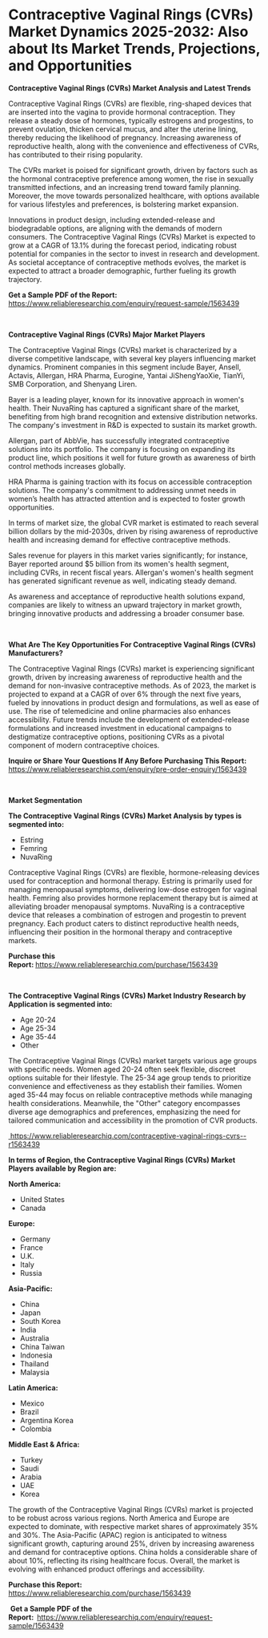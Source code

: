 <p><h1>Contraceptive Vaginal Rings (CVRs) Market Dynamics 2025-2032: Also about Its Market Trends, Projections, and Opportunities</h1></p><p><strong>Contraceptive Vaginal Rings (CVRs) Market Analysis and Latest Trends</strong></p>
<p><p>Contraceptive Vaginal Rings (CVRs) are flexible, ring-shaped devices that are inserted into the vagina to provide hormonal contraception. They release a steady dose of hormones, typically estrogens and progestins, to prevent ovulation, thicken cervical mucus, and alter the uterine lining, thereby reducing the likelihood of pregnancy. Increasing awareness of reproductive health, along with the convenience and effectiveness of CVRs, has contributed to their rising popularity.</p><p>The CVRs market is poised for significant growth, driven by factors such as the hormonal contraceptive preference among women, the rise in sexually transmitted infections, and an increasing trend toward family planning. Moreover, the move towards personalized healthcare, with options available for various lifestyles and preferences, is bolstering market expansion. </p><p>Innovations in product design, including extended-release and biodegradable options, are aligning with the demands of modern consumers. The Contraceptive Vaginal Rings (CVRs) Market is expected to grow at a CAGR of 13.1% during the forecast period, indicating robust potential for companies in the sector to invest in research and development. As societal acceptance of contraceptive methods evolves, the market is expected to attract a broader demographic, further fueling its growth trajectory.</p></p>
<p><strong>Get a Sample PDF of the Report:&nbsp;</strong> <a href="https://www.reliableresearchiq.com/enquiry/request-sample/1563439?utm_campaign=2277&utm_medium=2&utm_source=Github&utm_content=ia&utm_term=14042025&utm_id=contraceptive-vaginal-rings-cvrs">https://www.reliableresearchiq.com/enquiry/request-sample/1563439</a></p>
<p>&nbsp;</p>
<p><strong>Contraceptive Vaginal Rings (CVRs) Major Market Players</strong></p>
<p><p>The Contraceptive Vaginal Rings (CVRs) market is characterized by a diverse competitive landscape, with several key players influencing market dynamics. Prominent companies in this segment include Bayer, Ansell, Actavis, Allergan, HRA Pharma, Eurogine, Yantai JiShengYaoXie, TianYi, SMB Corporation, and Shenyang Liren.</p><p>Bayer is a leading player, known for its innovative approach in women's health. Their NuvaRing has captured a significant share of the market, benefiting from high brand recognition and extensive distribution networks. The company's investment in R&D is expected to sustain its market growth.</p><p>Allergan, part of AbbVie, has successfully integrated contraceptive solutions into its portfolio. The company is focusing on expanding its product line, which positions it well for future growth as awareness of birth control methods increases globally.</p><p>HRA Pharma is gaining traction with its focus on accessible contraception solutions. The company's commitment to addressing unmet needs in women’s health has attracted attention and is expected to foster growth opportunities.</p><p>In terms of market size, the global CVR market is estimated to reach several billion dollars by the mid-2030s, driven by rising awareness of reproductive health and increasing demand for effective contraceptive methods. </p><p>Sales revenue for players in this market varies significantly; for instance, Bayer reported around $5 billion from its women's health segment, including CVRs, in recent fiscal years. Allergan's women's health segment has generated significant revenue as well, indicating steady demand.</p><p>As awareness and acceptance of reproductive health solutions expand, companies are likely to witness an upward trajectory in market growth, bringing innovative products and addressing a broader consumer base.</p></p>
<p>&nbsp;</p>
<p><strong>What Are The Key Opportunities For Contraceptive Vaginal Rings (CVRs) Manufacturers?</strong></p>
<p><p>The Contraceptive Vaginal Rings (CVRs) market is experiencing significant growth, driven by increasing awareness of reproductive health and the demand for non-invasive contraceptive methods. As of 2023, the market is projected to expand at a CAGR of over 6% through the next five years, fueled by innovations in product design and formulations, as well as ease of use. The rise of telemedicine and online pharmacies also enhances accessibility. Future trends include the development of extended-release formulations and increased investment in educational campaigns to destigmatize contraceptive options, positioning CVRs as a pivotal component of modern contraceptive choices.</p></p>
<p><strong>Inquire or Share Your Questions If Any Before Purchasing This Report:</strong> <a href="https://www.reliableresearchiq.com/enquiry/pre-order-enquiry/1563439?utm_campaign=2277&utm_medium=2&utm_source=Github&utm_content=ia&utm_term=14042025&utm_id=contraceptive-vaginal-rings-cvrs">https://www.reliableresearchiq.com/enquiry/pre-order-enquiry/1563439</a></p>
<p>&nbsp;</p>
<p><strong>Market Segmentation</strong></p>
<p><strong>The Contraceptive Vaginal Rings (CVRs) Market Analysis by types is segmented into:</strong></p>
<p><ul><li>Estring</li><li>Femring</li><li>NuvaRing</li></ul></p>
<p><p>Contraceptive Vaginal Rings (CVRs) are flexible, hormone-releasing devices used for contraception and hormonal therapy. Estring is primarily used for managing menopausal symptoms, delivering low-dose estrogen for vaginal health. Femring also provides hormone replacement therapy but is aimed at alleviating broader menopausal symptoms. NuvaRing is a contraceptive device that releases a combination of estrogen and progestin to prevent pregnancy. Each product caters to distinct reproductive health needs, influencing their position in the hormonal therapy and contraceptive markets.</p></p>
<p><strong>Purchase this Report:&nbsp;</strong><a href="https://www.reliableresearchiq.com/purchase/1563439?utm_campaign=2277&utm_medium=2&utm_source=Github&utm_content=ia&utm_term=14042025&utm_id=contraceptive-vaginal-rings-cvrs">https://www.reliableresearchiq.com/purchase/1563439</a></p>
<p>&nbsp;</p>
<p><strong>The Contraceptive Vaginal Rings (CVRs) Market Industry Research by Application is segmented into:</strong></p>
<p><ul><li>Age 20-24</li><li>Age 25-34</li><li>Age 35-44</li><li>Other</li></ul></p>
<p><p>The Contraceptive Vaginal Rings (CVRs) market targets various age groups with specific needs. Women aged 20-24 often seek flexible, discreet options suitable for their lifestyle. The 25-34 age group tends to prioritize convenience and effectiveness as they establish their families. Women aged 35-44 may focus on reliable contraceptive methods while managing health considerations. Meanwhile, the "Other" category encompasses diverse age demographics and preferences, emphasizing the need for tailored communication and accessibility in the promotion of CVR products.</p></p>
<p><a href="https://www.reliableresearchiq.com/contraceptive-vaginal-rings-cvrs--r1563439?utm_campaign=2277&utm_medium=2&utm_source=Github&utm_content=ia&utm_term=14042025&utm_id=contraceptive-vaginal-rings-cvrs">&nbsp;https://www.reliableresearchiq.com/contraceptive-vaginal-rings-cvrs--r1563439</a></p>
<p><strong>In terms of Region, the Contraceptive Vaginal Rings (CVRs) Market Players available by Region are:</strong></p>
<p>
    <p> <strong> North America: </strong>
        <ul>
            <li>United States</li>
            <li>Canada</li>
        </ul>
        </p> 
    <p> <strong> Europe: </strong>
        <ul>
            <li>Germany</li>
            <li>France</li>
            <li>U.K.</li>
            <li>Italy</li>
            <li>Russia</li>
        </ul>
        </p> 
    <p> <strong> Asia-Pacific: </strong>
        <ul>
            <li>China</li>
            <li>Japan</li>
            <li>South Korea</li>
            <li>India</li>
            <li>Australia</li>
            <li>China Taiwan</li>
            <li>Indonesia</li>
            <li>Thailand</li>
            <li>Malaysia</li>
        </ul>
        </p> 
    <p> <strong> Latin America: </strong>
        <ul>
            <li>Mexico</li>
            <li>Brazil</li>
            <li>Argentina Korea</li>
            <li>Colombia</li>
        </ul>
        </p> 
    <p> <strong> Middle East & Africa: </strong>
        <ul>
            <li>Turkey</li>
            <li>Saudi</li>
            <li>Arabia</li>
            <li>UAE</li>
            <li>Korea</li>
        </ul>
    </p>
    </p>
<p><p>The growth of the Contraceptive Vaginal Rings (CVRs) market is projected to be robust across various regions. North America and Europe are expected to dominate, with respective market shares of approximately 35% and 30%. The Asia-Pacific (APAC) region is anticipated to witness significant growth, capturing around 25%, driven by increasing awareness and demand for contraceptive options. China holds a considerable share of about 10%, reflecting its rising healthcare focus. Overall, the market is evolving with enhanced product offerings and accessibility.</p></p>
<p><strong>Purchase this Report: </strong><a href="https://www.reliableresearchiq.com/purchase/1563439?utm_campaign=2277&utm_medium=2&utm_source=Github&utm_content=ia&utm_term=14042025&utm_id=contraceptive-vaginal-rings-cvrs">https://www.reliableresearchiq.com/purchase/1563439</a></p>
<p>&nbsp;<strong>Get a Sample PDF of the Report:&nbsp;&nbsp;</strong><a href="https://www.reliableresearchiq.com/enquiry/request-sample/1563439?utm_campaign=2277&utm_medium=2&utm_source=Github&utm_content=ia&utm_term=14042025&utm_id=contraceptive-vaginal-rings-cvrs">https://www.reliableresearchiq.com/enquiry/request-sample/1563439</a></p>
<p><strong></strong></p>
<p><p></p><p></p><p></p></p>